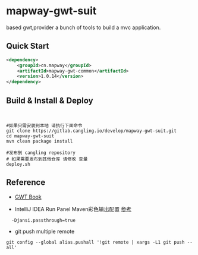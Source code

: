 # mapway-gwt-suit

based gwt,provider a bunch of tools to build a mvc application.

## Quick Start

```xml
<dependency>
    <groupId>cn.mapway</groupId>
    <artifactId>mapway-gwt-common</artifactId>
    <version>1.0.14</version>
</dependency>
```

## Build & Install & Deploy

```shell


#如果只需安装到本地 请执行下面命令
git clone https://gitlab.cangling.io/develop/mapway-gwt-suit.git
cd mapway-gwt-suit
mvn clean package install

#发布到 cangling repository
# 如果需要发布到其他仓库 请修改 变量
deploy.sh

```

## Reference
- [GWT Book](https://livebook.manning.com/book/gwt-in-action-second-edition/about-this-book/)

- IntelliJ IDEA Run Panel Maven彩色输出配置 [参考](https://youtrack.jetbrains.com/issue/IDEA-181337/Make-Maven-plugin-use-colors-in-Run-window)

```code
  -Djansi.passthrough=true      
```

- git push multiple remote 
```console
git config --global alias.pushall '!git remote | xargs -L1 git push --all'
```